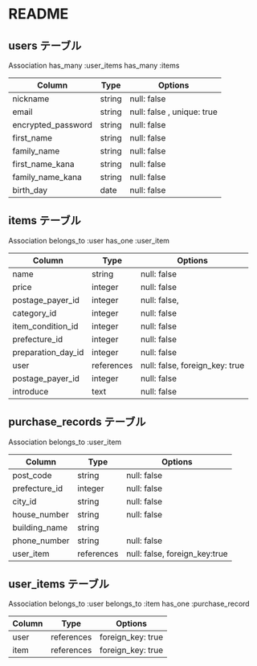 # README
## users テーブル
Association
has_many :user_items
has_many :items

| Column             | Type       | Options                    |
| ------------------ | ---------- | ---------------------------|
| nickname           | string     | null: false                |
| email              | string     | null: false , unique: true |
| encrypted_password | string     | null: false                |
| first_name         | string     | null: false                |
| family_name        | string     | null: false                |
| first_name_kana    | string     | null: false                |
| family_name_kana   | string     | null: false                |
| birth_day          | date       | null: false                |

## items テーブル
Association
belongs_to :user
has_one :user_item

| Column             | Type       | Options                        |
| -----------------  | ---------- | ------------------------------ |
| name               | string     | null: false                    |
| price              | integer    | null: false                    |
| postage_payer_id   | integer    | null: false,                   |
| category_id        | integer    | null: false                    |
| item_condition_id  | integer    | null: false                    |
| prefecture_id      | integer    | null: false                    |
| preparation_day_id | integer    | null: false                    |
| user               | references | null: false, foreign_key: true |
| postage_payer_id   | integer     | null: false                   |
| introduce          | text       | null: false                    |

## purchase_records テーブル
Association
belongs_to :user_item

| Column                       | Type       | Options                       |
| -----------------------------| ---------- | ----------------------------- |
| post_code                    | string     | null: false                   |
| prefecture_id                | integer    | null: false                   |
| city_id                      | string     | null: false                   |
| house_number                 | string     | null: false                   |
| building_name                | string     |                               |
| phone_number                 | string     | null: false                   |
| user_item                    | references | null: false, foreign_key:true |

## user_items テーブル
Association
belongs_to :user
belongs_to :item
has_one :purchase_record

| Column    | Type       | Options           |
| --------- | ---------- | ----------------- |
| user      | references | foreign_key: true |
| item      | references | foreign_key: true |
               
                       